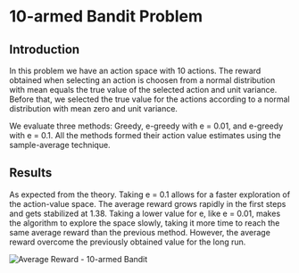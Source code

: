 # 10-armed Bandit Problem
## Introduction
In this problem we have an action space with 10 actions. The reward obtained when selecting an action is choosen 
from a normal distribution with mean equals the true value of the selected action and unit variance. Before that,
we selected the true value for the actions according to a normal distribution with mean zero and unit variance.

We evaluate three methods: Greedy, e-greedy with e = 0.01, and e-greedy with e = 0.1. All the methods formed their
action value estimates using the sample-average technique.

## Results
As expected from the theory. Taking e = 0.1 allows for a faster exploration of the action-value space. The average
reward grows rapidly in the first steps and gets stabilized at 1.38. Taking a lower value for e, like e = 0.01,
makes the algorithm to explore the space slowly, taking it more time to reach the same average reward than the
previous method. However, the average reward overcome the previously obtained value for the long run. 

![Average Reward - 10-armed Bandit](https://github.com/albertoCCz/Reinforcement_Learning/Average_Rewards.png)
